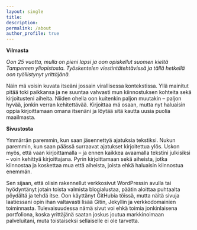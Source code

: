 ```yaml
---
layout: single
title:  
description: 
permalink: /about
author_profile: true
---
```


**Vilmasta**

*Oon 25 vuotta, mulla on pieni lapsi ja oon opiskellut suomen kieltä Tampereen yliopistosta. Työskentelen viestintätehtävissä ja tällä hetkellä oon työllistynyt yrittäjänä.*

Näin mä voisin kuvata itseäni jossain virallisessa kontekstissa. Yllä mainitut pitää toki paikkansa ja ne suuntaa vahvasti mun kiinnostuksen kohteita sekä kirjoitusteni aiheita. Niiden ohella oon kuitenkin paljon muutakin – paljon hyvää, jonkin verran kehitettävää. Kirjoittaa mä osaan, mutta nyt haluaisin oppia kirjoittamaan omana itsenäni ja löytää sitä kautta uusia puolia maailmasta.

**Sivustosta**

Ymmärrän paremmin, kun saan jäsennettyä ajatuksia tekstiksi. Nukun paremmin, kun saan päässä surraavat ajatukset kirjoitettua ylös. Uskon myös, että vaan kirjoittamalla – ja ennen kaikkea avaamalla tekstini julkisiksi – voin kehittyä kirjoittajana. Pyrin kirjoittamaan sekä aiheista, jotka kiinnostaa ja koskettaa mua että aiheista, joista ehkä haluaisin kiinnostua enemmän.

Sen sijaan, että olisin rakennellut verkkosivut WordPressin avulla tai hyödyntänyt jotain toista valmista blogialustaa, päätin aloittaa puhtaalta pöydältä ja tehdä itse. Oon käyttänyt GitHubia töissä, mutta näitä sivuja laatiessani opin ihan valtavasti lisää Gitin, Jekyllin ja verkkodomainien toiminnasta. Tulevaisuudessa nämä sivut voi ehkä toimia jonkinlaisena portfoliona, koska yrittäjänä saatan joskus joutua markkinoimaan palveluitani, muta toistaiseksi sellaiselle ei ole tarvetta. 
